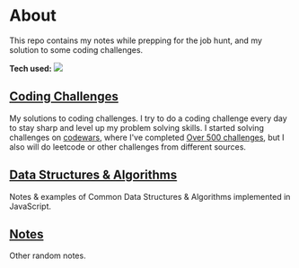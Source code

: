 # About

This repo contains my notes while prepping for the job hunt, and my solution to some coding challenges.

**Tech used:** <img src="https://img.shields.io/static/v1?label=|&message=JAVASCRIPT&color=3c7f5d&style=plastic&logo=javascript"/>

## [Coding Challenges](/coding-challenges/)

My solutions to coding challenges.
I try to do a coding challenge every day to stay sharp and level up my problem solving skills. I started solving challenges on [codewars](codewars.com), where I've completed [Over 500 challenges](https://www.codewars.com/users/jasoncarr95), but I also will do leetcode or other challenges from different sources.

## [Data Structures & Algorithms](/dsa/)

Notes & examples of Common Data Structures & Algorithms implemented in JavaScript.

## [Notes](/notes/)

Other random notes.
